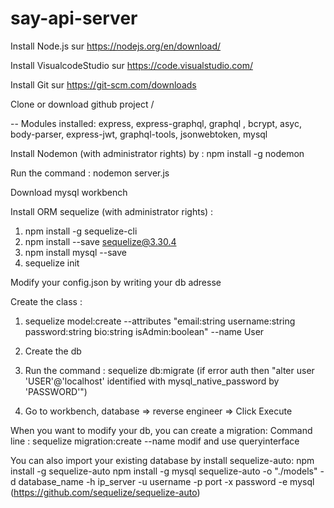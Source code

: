 # say-api-server 

Install Node.js sur https://nodejs.org/en/download/ 

Install VisualcodeStudio sur https://code.visualstudio.com/  

Install Git sur https://git-scm.com/downloads

Clone or download github project /

-- Modules installed: express, express-graphql, graphql , bcrypt, asyc, body-parser, express-jwt, graphql-tools, jsonwebtoken, mysql

Install Nodemon (with administrator rights) by :  npm install -g nodemon

Run the command : nodemon server.js

Download mysql workbench 

Install ORM sequelize (with administrator rights) : 
  
  1) npm install -g sequelize-cli
  2) npm install --save sequelize@3.30.4
  3) npm install mysql --save
  4) sequelize init

Modify your config.json by writing your db adresse

Create the class  : 

1) sequelize model:create --attributes "email:string username:string password:string bio:string isAdmin:boolean" --name User

2) Create the db

3) Run the command : sequelize db:migrate (if error auth then "alter user 'USER'@'localhost' identified with mysql_native_password by 'PASSWORD'")

4) Go to workbench, database => reverse engineer => Click Execute


When you want to modify your db, you can create a migration:
Command line : sequelize migration:create --name modif
and use queryinterface

You can also import your existing database by install sequelize-auto:
npm install -g sequelize-auto
npm install -g mysql
sequelize-auto -o "./models" -d database_name -h ip_server -u username -p port -x password -e mysql
(https://github.com/sequelize/sequelize-auto)




  

